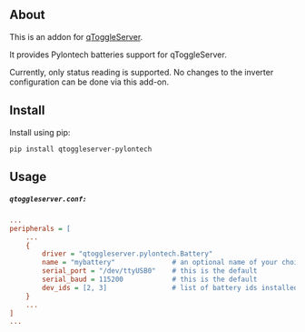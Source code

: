 ## About

This is an addon for [qToggleServer](https://github.com/qtoggle/qtoggleserver).

It provides Pylontech batteries support for qToggleServer.

Currently, only status reading is supported. No changes to the inverter configuration can be done via this add-on.


## Install

Install using pip:

    pip install qtoggleserver-pylontech


## Usage

##### `qtoggleserver.conf:`
``` ini
...
peripherals = [
    ...
    {
        driver = "qtoggleserver.pylontech.Battery"
        name = "mybattery"              # an optional name of your choice
        serial_port = "/dev/ttyUSB0"    # this is the default
        serial_baud = 115200            # this is the default
        dev_ids = [2, 3]                # list of battery ids installed
    }
    ...
]
...
```
